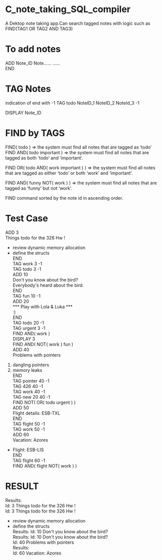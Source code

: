 # C_note_taking_SQL_compiler
A Dektop note taking app.Can search tagged notes with logic such as FIND(TAG1 OR TAG2 AND TAG3)  
# To add notes
ADD Note_ID
Note......
......  
END
# TAG Notes  
indication of end with -1
TAG todo NoteID_1 NoteID_2 NoteId_3 -1  
  
DISPLAY Note_ID  

# FIND by TAGS  
 FIND( todo ) => the system must find all notes that are tagged as ‘todo’  
 FIND AND( todo important ) ⇒ the system must find all notes that are tagged as
both ‘todo’ and ‘important’.  

FIND OR( todo AND( work important ) ) ⇒ the system must find all notes that
are tagged as either ‘todo’ or both ‘work’ and ‘important’.  

FIND AND( funny NOT( work ) ) ⇒ the system must find all notes that are tagged
as ‘funny’ but not ‘work’.  

FIND command sorted by the note id in
ascending order.  

# Test Case  
ADD 3  
Things todo for the 326 Hw !  
 * review dynamic memory allocation  
 * define the structs  
END  
TAG work 3 -1  
TAG todo 3 -1  
ADD 10  
Don't you know about the bird?  
Everybody's heard about the bird.  
END  
TAG fun 10 -1  
ADD 20  
*** Play with Lola & Luka ***  
          :)  
END  
TAG todo 20 -1   
TAG urgent 3 -1  
FIND AND( work )  
DISPLAY 3  
FIND AND( NOT( work ) fun )  
ADD 40  
Problems with pointers    
1. dangling pointers  
2. memory leaks   
END  
TAG pointer 40 -1  
TAG 426 40 -1  
TAG work 40 -1  
TAG new 20 40 -1  
FIND NOT( OR( todo urgent ) )  
ADD 50  
Flight details: ESB-TXL  
END  
TAG flight 50 -1  
TAG work 50 -1  
ADD 60  
Vacation: Azores   
* Flight: ESB-LIS  
END  
TAG flight 60 -1  
FIND AND( flight NOT( work ) )    
# RESULT
Results:  
Id: 3 Things todo for the 326 Hw !  
Id: 3
Things todo for the 326 Hw !
 * review dynamic memory allocation  
 * define the structs  
Results:
Id: 10 Don't you know about the bird?  
Results:
Id: 10 Don't you know about the bird?  
Id: 40 Problems with pointers  
Results:  
Id: 60 Vacation: Azores   
